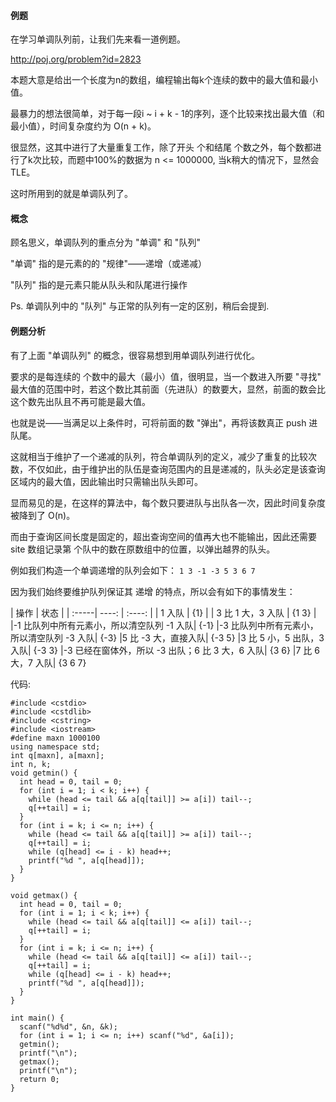
#### 例题

在学习单调队列前，让我们先来看一道例题。

http://poj.org/problem?id=2823

本题大意是给出一个长度为n的数组，编程输出每k个连续的数中的最大值和最小值。

最暴力的想法很简单，对于每一段i ~ i + k - 1的序列，逐个比较来找出最大值（和最小值），时间复杂度约为 O(n + k)。

很显然，这其中进行了大量重复工作，除了开头  个和结尾  个数之外，每个数都进行了k次比较，而题中100%的数据为 n <= 1000000, 当k稍大的情况下，显然会 TLE。

这时所用到的就是单调队列了。

#### 概念

顾名思义，单调队列的重点分为 "单调" 和 "队列"

"单调" 指的是元素的的 "规律"——递增（或递减）

"队列" 指的是元素只能从队头和队尾进行操作

Ps. 单调队列中的 "队列" 与正常的队列有一定的区别，稍后会提到.


#### 例题分析

有了上面 "单调队列" 的概念，很容易想到用单调队列进行优化。

要求的是每连续的  个数中的最大（最小）值，很明显，当一个数进入所要 "寻找" 最大值的范围中时，若这个数比其前面（先进队）的数要大，显然，前面的数会比这个数先出队且不再可能是最大值。

也就是说——当满足以上条件时，可将前面的数 "弹出"，再将该数真正 push 进队尾。

这就相当于维护了一个递减的队列，符合单调队列的定义，减少了重复的比较次数，不仅如此，由于维护出的队伍是查询范围内的且是递减的，队头必定是该查询区域内的最大值，因此输出时只需输出队头即可。

显而易见的是，在这样的算法中，每个数只要进队与出队各一次，因此时间复杂度被降到了 O(n)。

而由于查询区间长度是固定的，超出查询空间的值再大也不能输出，因此还需要 site 数组记录第  个队中的数在原数组中的位置，以弹出越界的队头。

例如我们构造一个单调递增的队列会如下：
`1 3 -1 -3 5 3 6 7`

因为我们始终要维护队列保证其 递增 的特点，所以会有如下的事情发生：

| 操作 | 状态 |
| :-----| ----: | :----: |
| 1 入队 |	{1} |
| 3 比 1 大，3 入队	| {1 3} |
|-1 比队列中所有元素小，所以清空队列 -1 入队|	{-1}
|-3 比队列中所有元素小，所以清空队列 -3 入队|	{-3}
|5 比 -3 大，直接入队|	{-3 5}
|3 比 5 小，5 出队，3 入队|	{-3 3}
|-3 已经在窗体外，所以 -3 出队；6 比 3 大，6 入队|	{3 6}
|7 比 6 大，7 入队|	{3 6 7}

代码:
```
#include <cstdio>
#include <cstdlib>
#include <cstring>
#include <iostream>
#define maxn 1000100
using namespace std;
int q[maxn], a[maxn];
int n, k;
void getmin() {
  int head = 0, tail = 0;
  for (int i = 1; i < k; i++) {
    while (head <= tail && a[q[tail]] >= a[i]) tail--;
    q[++tail] = i;
  }
  for (int i = k; i <= n; i++) {
    while (head <= tail && a[q[tail]] >= a[i]) tail--;
    q[++tail] = i;
    while (q[head] <= i - k) head++;
    printf("%d ", a[q[head]]);
  }
}

void getmax() {
  int head = 0, tail = 0;
  for (int i = 1; i < k; i++) {
    while (head <= tail && a[q[tail]] <= a[i]) tail--;
    q[++tail] = i;
  }
  for (int i = k; i <= n; i++) {
    while (head <= tail && a[q[tail]] <= a[i]) tail--;
    q[++tail] = i;
    while (q[head] <= i - k) head++;
    printf("%d ", a[q[head]]);
  }
}

int main() {
  scanf("%d%d", &n, &k);
  for (int i = 1; i <= n; i++) scanf("%d", &a[i]);
  getmin();
  printf("\n");
  getmax();
  printf("\n");
  return 0;
}
```